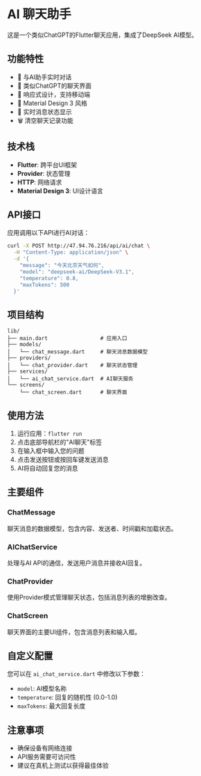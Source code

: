 # AI 聊天助手

这是一个类似ChatGPT的Flutter聊天应用，集成了DeepSeek AI模型。

## 功能特性

- 🤖 与AI助手实时对话
- 💬 类似ChatGPT的聊天界面
- 📱 响应式设计，支持移动端
- 🎨 Material Design 3 风格
- 🔄 实时消息状态显示
- 🗑️ 清空聊天记录功能

## 技术栈

- **Flutter**: 跨平台UI框架
- **Provider**: 状态管理
- **HTTP**: 网络请求
- **Material Design 3**: UI设计语言

## API接口

应用调用以下API进行AI对话：

```bash
curl -X POST http://47.94.76.216/api/ai/chat \
  -H "Content-Type: application/json" \
  -d '{
    "message": "今天北京天气如何",
    "model": "deepseek-ai/DeepSeek-V3.1",
    "temperature": 0.8,
    "maxTokens": 500
  }'
```

## 项目结构

```
lib/
├── main.dart                 # 应用入口
├── models/
│   └── chat_message.dart     # 聊天消息数据模型
├── providers/
│   └── chat_provider.dart    # 聊天状态管理
├── services/
│   └── ai_chat_service.dart  # AI聊天服务
└── screens/
    └── chat_screen.dart      # 聊天界面
```

## 使用方法

1. 运行应用：`flutter run`
2. 点击底部导航栏的"AI聊天"标签
3. 在输入框中输入您的问题
4. 点击发送按钮或按回车键发送消息
5. AI将自动回复您的消息

## 主要组件

### ChatMessage
聊天消息的数据模型，包含内容、发送者、时间戳和加载状态。

### AIChatService
处理与AI API的通信，发送用户消息并接收AI回复。

### ChatProvider
使用Provider模式管理聊天状态，包括消息列表的增删改查。

### ChatScreen
聊天界面的主要UI组件，包含消息列表和输入框。

## 自定义配置

您可以在 `ai_chat_service.dart` 中修改以下参数：

- `model`: AI模型名称
- `temperature`: 回复的随机性 (0.0-1.0)
- `maxTokens`: 最大回复长度

## 注意事项

- 确保设备有网络连接
- API服务需要可访问性
- 建议在真机上测试以获得最佳体验
